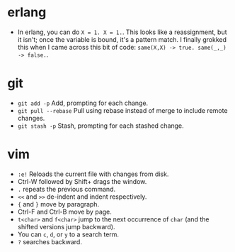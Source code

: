 # erlang
* In erlang, you can do `X = 1. X = 1.`. This looks like a reassignment, but it isn't; once the variable is bound, it's a pattern match. I finally grokked this when I came across this bit of code: `same(X,X) -> true. same(_,_) -> false.`.

# git
* `git add -p` Add, prompting for each change.
* `git pull --rebase` Pull using rebase instead of merge to include remote changes.
* `git stash -p` Stash, prompting for each stashed change.

# vim
* `:e!` Reloads the current file with changes from disk.
* Ctrl-W followed by Shift+<direction key> drags the window.
* `.` repeats the previous command.
* `<<` and `>>` de-indent and indent respectively.
* `{` and `}` move by paragraph.
* Ctrl-F and Ctrl-B move by page.
* `t<char>` and `f<char>` jump to the next occurrence of `char` (and the shifted versions jump backward).
* You can `c`, `d`, or `y` to a search term.
* `?` searches backward.
